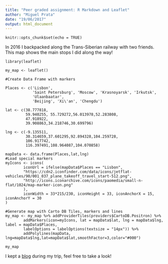 ```yaml
---
title: "Peer graded assignment: R Markdown and Leaflet"
author: "Miguel Prata"
date: "19/06/2017"
output: html_document
---
```


```{r setup, include=FALSE}
knitr::opts_chunk$set(echo = TRUE)
```

In 2016 I backpacked along the Trans-Siberian railway with two friends. This map shows the main stops I did along the way!

```{r map, echo = FALSE}
library(leaflet)

my_map <- leaflet() 

#Create Data Frame with markers

Places <- c('Lisbon', 
            'Saint Petersburg', 'Moscow', 'Krasnoyarsk', 'Irkutsk', 
            'Ulaanbaatar', 
            'Beijing', 'Xi\'an', 'Chengdu')

lat <- c(38.777818,
         59.940255, 55.729272,56.013978,52.283808,
         47.918922,
         39.908863,34.218746,30.699796)

lng <- c(-9.135511,
         30.314659,37.601295,92.894328,104.259728,
         106.917742,
         116.397491,108.964087,104.070858)

mapData <- data.frame(Places,lat,lng)
#Load special markers
myIcons <- icons(
        iconUrl = ifelse(mapData$Places == "Lisbon",
        "https://cdn2.iconfinder.com/data/icons/jetflat-vehicles/90/001_037_plane_takeoff_travel_start-512.png",
        "http://icons.iconarchive.com/icons/paomedia/small-n-flat/1024/map-marker-icon.png"
        ),
        iconWidth = 33*215/230, iconHeight = 33, iconAnchorX = 15, iconAnchorY = 30
)

#Generate map with Carto DB Tiles, markers and lines
my_map <- my_map %>% addProviderTiles(providers$CartoDB.Positron) %>% 
        addMarkers(icon=myIcons, lat = mapData$lat, lng = mapData$lng, label = mapData$Places,
        labelOptions = labelOptions(textsize = "14px")) %>%
        addPolylines(mapData, lng=mapData$lng,lat=mapData$lat,smoothFactor=3,color="#000")

my_map

```



I kept a [blog](https://bmsbeagle.wordpress.com) during my trip, feel free to take a look!

